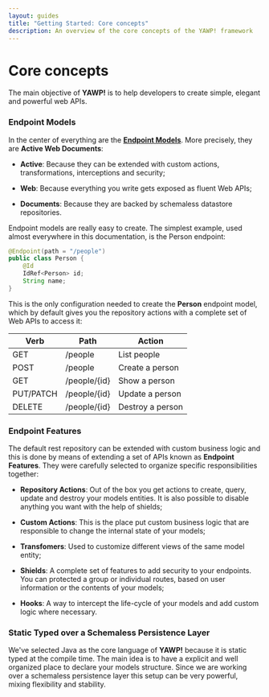 ```yaml
---
layout: guides
title: "Getting Started: Core concepts"
description: An overview of the core concepts of the YAWP! framework
---
```

# Core concepts

The main objective of __YAWP!__ is to help developers to create simple, elegant and
powerful web APIs.

### Endpoint Models

In the center of everything are the [__Endpoint Models__](/guides/api/models). More precisely, they are __Active Web Documents__:

 * __Active__: Because they can be extended with custom actions, transformations, interceptions and security;

 * __Web__: Because everything you write gets exposed as fluent Web APIs;

 * __Documents__: Because they are backed by schemaless datastore repositories.

Endpoint models are really easy to create. The simplest example, used almost everywhere in this
documentation, is the Person endpoint:

~~~ java
@Endpoint(path = "/people")
public class Person {
    @Id
    IdRef<Person> id;
    String name;
}
~~~

This is the only configuration needed to create the __Person__ endpoint model, which by default gives
you the repository actions with a complete set of Web APIs to access it:

| Verb        | Path           | Action                |
| ----------- |--------------- | --------------------- |
| GET         | /people        | List people           |
| POST        | /people        | Create a person       |
| GET         | /people/{id}   | Show a person         |
| PUT/PATCH   | /people/{id}   | Update a person       |
| DELETE      | /people/{id}   | Destroy a person      |

### Endpoint Features

The default rest repository can be extended with custom business logic and this is done by means
of extending  a set of APIs known as __Endpoint Features__. They were carefully selected
to organize specific responsibilities together:

 * __Repository Actions__: Out of the box you get actions to create, query, update and destroy your models
    entities. It is also possible to disable anything you want with the help of shields;

 * __Custom Actions__: This is the place put custom business logic that are responsible to change the internal
    state of your models;

 * __Transfomers__: Used to customize different views of the same model entity;

 * __Shields__: A complete set of features to add security to your endpoints. You can protected a group or
    individual routes, based on user information or the contents of your models;

 * __Hooks__: A way to intercept the life-cycle of your models and add custom logic where necessary.

### Static Typed over a Schemaless Persistence Layer

We've selected Java as the core language of __YAWP!__ because it is static typed at the compile time.
The main idea is to have a explicit and well organized place to declare your models structure.
Since we are working over a schemaless persistence layer this setup can be very powerful, mixing
flexibility and stability.
